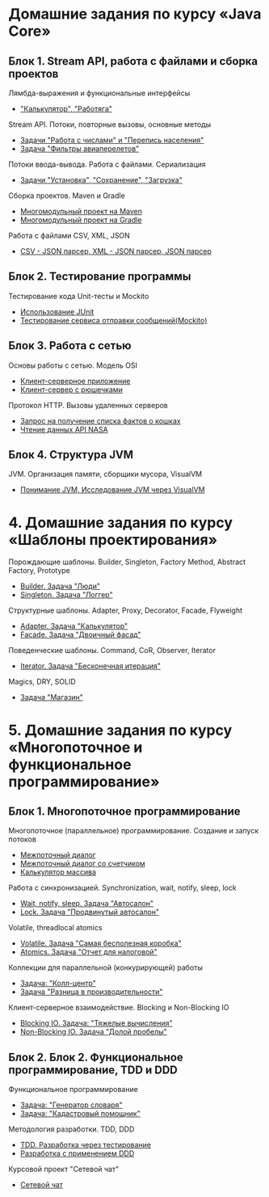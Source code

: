 #  Домашние задания по курсу «Java Core»

## Блок 1. Stream API, работа с файлами и сборка проектов

 Лямбда-выражения и функциональные интерфейсы
* ["Калькулятор", "Работяга"](https://github.com/AnnaGubkina/Lambda_Calculator_Worker)


 Stream API. Потоки, повторные вызовы, основные методы
* [Задачи "Работа с числами" и "Перепись населения" ](https://github.com/AnnaGubkina/Stream-Api-Homeworks/tree/master)
* [Задача "Фильтры авиаперелетов" ](https://github.com/AnnaGubkina/Flight_filters)


 Потоки ввода-вывода. Работа с файлами. Сериализация
* [Задачи "Установка", "Сохранение", "Загрузка"](https://github.com/AnnaGubkina/IO-streams_serialization_files_HomeWork)


 Сборка проектов. Maven и Gradle
* [Многомодульный проект на Maven](https://github.com/AnnaGubkina/Multi-module-project-on-Maven-Home-Work-4.1)
* [Многомодульный проект на Gradle](https://github.com/AnnaGubkina/Multi-module-project-on-Gradle-HomeWork-4.2)

 Работа с файлами CSV, XML, JSON
* [CSV - JSON парсер, XML - JSON парсер, JSON парсер](https://github.com/AnnaGubkina/CSV_XML_JSON-HomeWork_5.1_Netology)

## Блок 2. Тестирование программы

  Тестирование кода  Unit-тесты и Mockito
* [Использование JUnit](https://github.com/AnnaGubkina/JUnit-examples_HomeWork_6.1_Netology)
* [Тестирование сервиса отправки сообщений(Mockito)](https://github.com/AnnaGubkina/geo-service)



## Блок 3. Работа с сетью

 Основы работы с сетью. Модель OSI
* [Клиент-серверное приложение](https://github.com/AnnaGubkina/Client-server-application_Java_Core_8.1_Netology)
* [Клиент-сервер с рюшечками](https://github.com/AnnaGubkina/Client-server-with-frills_Java_Core_8.2_Netology)

 Протокол HTTP. Вызовы удаленных серверов
* [Запрос на получение списка фактов о кошках](https://github.com/AnnaGubkina/Request-for-cats_Java_Core_HTTP_Netology_9.1)
* [Чтение данных API NASA](https://github.com/AnnaGubkina/Reading-NASA-API-data_JavaCore_HTTP_Netology_9.2)

## Блок 4. Структура JVM
 JVM. Организация памяти, сборщики мусора, VisualVM
- [Понимание JVM, Исследование JVM через VisualVM](https://github.com/AnnaGubkina/JavaCore_10.1_JVM)

# 4. Домашние задания по курсу «Шаблоны проектирования»

 Порождающие шаблоны. Builder, Singleton, Factory Method, Abstract Factory, Prototype
 
- [Builder. Задача "Люди"](https://github.com/AnnaGubkina/JavaPatterns_People_1.1_Netology)
- [Singleton. Задача "Логгер"](https://github.com/AnnaGubkina/JavaPatterns_Logger_1.2_Netology)

 Структурные шаблоны. Adapter, Proxy, Decorator, Facade, Flyweight
 
- [Adapter. Задача "Калькулятор"](https://github.com/AnnaGubkina/JavaPatterns_Adapter_Calculator_Netology)
- [Facade. Задача "Двоичный фасад"](https://github.com/AnnaGubkina/JavaPatterns_Facade_BinaryFacade_Netology)

 Поведенческие шаблоны. Command, CoR, Observer, Iterator
 
- [Iterator. Задача "Бесконечная итерация"](https://github.com/AnnaGubkina/JavaPatterns_Iterator_Endless_iteration_Netology)

 Magics, DRY, SOLID
- [Задача "Магазин"](https://github.com/AnnaGubkina/PhoneMarket_DRY_SOLID)

# 5. Домашние задания по курсу «Многопоточное и функциональное программирование»

## Блок 1. Многопоточное программирование

 Многопоточное (параллельное) программирование. Создание и запуск потоков
* [Межпоточный диалог](https://github.com/AnnaGubkina/Multi-threaded-programming_Task-1_Inter-thread-dialogue)
* [Межпоточный диалог со счетчиком](https://github.com/AnnaGubkina/Multi-threaded-programming_Task-2_Inter-thread-dialogue-counter)
* [Калькулятор массива](https://github.com/AnnaGubkina/Array-calculator_ForkJoinPool)

 Работа с синхронизацией. Synchronization, wait, notify, sleep, lock
- [Wait, notify, sleep. Задача "Автосалон"](https://github.com/AnnaGubkina/Car_showroom_synchronized)
- [Lock. Задача "Продвинутый автосалон"](https://github.com/AnnaGubkina/Car_showroom_reentrantLock)

 Volatile, threadlocal atomics
* [Volatile. Задача "Самая бесполезная коробка"](https://github.com/AnnaGubkina/Fun-box_volatile)
* [Atomics. Задача "Отчет для налоговой"](https://github.com/AnnaGubkina/Tax_report_LongAdder)

 Коллекции для параллельной (конкурирующей) работы
* [Задача: "Колл-центр"](https://github.com/AnnaGubkina/Call_center_multireading_queue)
* [Задача "Разница в производительности"](https://github.com/AnnaGubkina/ConcurrentHashMap-vs-Collections.synchronizedMap)

 Клиент-серверное взаимодействие. Blocking и Non-Blocking IO
* [Blocking IO. Задача: "Тяжелые вычисления"](https://github.com/AnnaGubkina/Computation-of-the-Fibonacci_Client_Server)
* [Non-Blocking IO. Задача "Долой пробелы"](https://github.com/AnnaGubkina/Remove-spaces-client-server-communication)

## Блок 2. Блок 2. Функциональное программирование, TDD и DDD

 Функциональное программирование
* [Задача: "Генератор словаря"](https://github.com/AnnaGubkina/Dictionary-generator_functional-programming)
* [Задача: "Кадастровый помощник"](https://github.com/AnnaGubkina/CadastralAssistant-Functional-Programming)

 Методология разработки. TDD, DDD
* [TDD. Разработка через тестирование](https://github.com/AnnaGubkina/Credit-calculator-TDD)
* [Разработка с применением DDD](https://github.com/AnnaGubkina/TourAgency_DDD)

Курсовой проект "Сетевой чат"
* [Сетевой чат](https://github.com/AnnaGubkina/OnlineChat)


<!--
# 6. Домашние задания по курсу «Web, Spring & Spring MVC»

## Блок 1. Web

1.1 HTTP и современный Web
- [Задача: "Генератор словаря"](https://github.com/cat0cat/Http_Web.git)
- [Handlers](https://github.com/cat0cat/Http_Web/tree/feature/handlers)

1.2 Формы и форматы передачи данных
- [Query](https://github.com/cat0cat/Http_Web/tree/feature/query)
- [x-www-form-urlencoded](https://github.com/cat0cat/Http_Web/tree/feature/form)


## Блок 2. Java EE, Java Servlets

2.1 Servlets Containers
- [CRUD](https://github.com/cat0cat/Servlet-Containers.git)
- [WebApp Runner](https://github.com/cat0cat/Servlet-Containers/tree/feature/webapp-runner)

2.2 Dependency Lookup, Dependency Injection, IoC, Spring, Application Context
- [Annotation Config](https://github.com/cat0cat/Servlet-Containers/tree/feature/di-annotation)
- [Java Config](https://github.com/cat0cat/Servlet-Containers/tree/feature/di-java)

2.3 Spring Web MVC
- [Задача: "Migration"](https://github.com/cat0cat/SpringWeb_MVC.git)
- [Задача: "Данные не удаляются"](https://github.com/cat0cat/SpringWeb_MVC/tree/feature/removed)

# 7. Домашние задания по курсу «Spring Boot, deployment и инфраструктура»

## Блок 1. Spring Boot

1.1 Spring Boot: назначение, внутреннее устройство
- [Conditional приложение](https://github.com/cat0cat/SpringWeb_MVC.git)

1.2 REST
- [Сервис авторизации](https://github.com/cat0cat/SpringBoot_REST.git)
- [Продвинутый сервис авторизации](https://github.com/cat0cat/SpringBoot_REST/tree/advanced)

## Блок 2. Linux

2.1 Виртуализация и основы работы (домашнее задание не предусмотрено)

2.2 Разворачивание Spring Boot приложений (nginx, systemd, firewall, journalctl)
- [Задача Прокси на nginx](https://github.com/cat0cat/SpringBoot_REST/tree/nginx)

## Блок 3. Docker

3.1 Основы работы: Docker, Docker Compose, упаковка приложений
- [Dockerfile](https://github.com/cat0cat/SpringBoot_REST/tree/docker)

3.2 Обзорная лекция: TestContainers, Kubernetes, облака
- [Интеграционное тестирование](https://github.com/cat0cat/SpringBoot_Conditional/tree/integration_testing)

# 8. Домашние задания по курсу «Хранение данных и организация безопасности»

## Блок 1. Реляционные СУБД и JDBC

1.1 SQL: основы работы, DDL, DML
- [Таблица пользователей](https://github.com/cat0cat/SQL_Basic.git)

1.2 SQL: вложенные подзапросы, JOIN'ы, агрегирующие запросы
- [Две таблицы](https://github.com/cat0cat/SQL_Agg)

1.3 JDBC API, JdbcTemplate, NamedParametersJdbcTemplate
- [DAO слой](https://github.com/cat0cat/SQL_JDBC.git)
- [Миграции](https://github.com/cat0cat/SQL_JDBC/tree/migration-liquibase)

## Блок 2. JPA

2.1 ORM, Hibernate
- [DAO слой c Hibernate](https://github.com/cat0cat/SQL_Hibernate.git)
- [Две таблицы с Hibernate](https://github.com/cat0cat/SQL_JDBC/tree/hibernate)
- [Миграции c Hibernate](https://github.com/cat0cat/SQL_Hibernate/tree/migration-hibernate)

2.2 Spring JPA Repositories, JPQL
- [DAO слой c JPA Repositories](https://github.com/cat0cat/SQL_Hibernate/tree/jpa-repository)
- [@Query](https://github.com/cat0cat/SQL_Hibernate/tree/jpa-repository-query)

## Блок 3. Spring Security

3.1 Безопасность в веб-приложениях, Spring Security
- [Безопасное приложение](https://github.com/cat0cat/SQL_Hibernate/tree/security)

3.2 Аутентификация и авторизация
- [Безопасные методы](https://github.com/cat0cat/SQL_Hibernate/tree/security-methods)
-->
